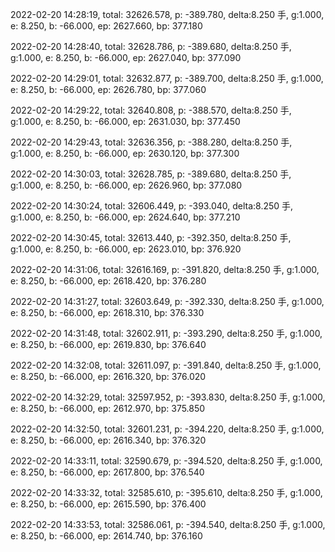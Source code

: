 2022-02-20 14:28:19, total: 32626.578, p: -389.780, delta:8.250 手, g:1.000, e: 8.250, b: -66.000, ep: 2627.660, bp: 377.180

2022-02-20 14:28:40, total: 32628.786, p: -389.680, delta:8.250 手, g:1.000, e: 8.250, b: -66.000, ep: 2627.040, bp: 377.090

2022-02-20 14:29:01, total: 32632.877, p: -389.700, delta:8.250 手, g:1.000, e: 8.250, b: -66.000, ep: 2626.780, bp: 377.060

2022-02-20 14:29:22, total: 32640.808, p: -388.570, delta:8.250 手, g:1.000, e: 8.250, b: -66.000, ep: 2631.030, bp: 377.450

2022-02-20 14:29:43, total: 32636.356, p: -388.280, delta:8.250 手, g:1.000, e: 8.250, b: -66.000, ep: 2630.120, bp: 377.300

2022-02-20 14:30:03, total: 32628.785, p: -389.680, delta:8.250 手, g:1.000, e: 8.250, b: -66.000, ep: 2626.960, bp: 377.080

2022-02-20 14:30:24, total: 32606.449, p: -393.040, delta:8.250 手, g:1.000, e: 8.250, b: -66.000, ep: 2624.640, bp: 377.210

2022-02-20 14:30:45, total: 32613.440, p: -392.350, delta:8.250 手, g:1.000, e: 8.250, b: -66.000, ep: 2623.010, bp: 376.920

2022-02-20 14:31:06, total: 32616.169, p: -391.820, delta:8.250 手, g:1.000, e: 8.250, b: -66.000, ep: 2618.420, bp: 376.280

2022-02-20 14:31:27, total: 32603.649, p: -392.330, delta:8.250 手, g:1.000, e: 8.250, b: -66.000, ep: 2618.310, bp: 376.330

2022-02-20 14:31:48, total: 32602.911, p: -393.290, delta:8.250 手, g:1.000, e: 8.250, b: -66.000, ep: 2619.830, bp: 376.640

2022-02-20 14:32:08, total: 32611.097, p: -391.840, delta:8.250 手, g:1.000, e: 8.250, b: -66.000, ep: 2616.320, bp: 376.020

2022-02-20 14:32:29, total: 32597.952, p: -393.830, delta:8.250 手, g:1.000, e: 8.250, b: -66.000, ep: 2612.970, bp: 375.850

2022-02-20 14:32:50, total: 32601.231, p: -394.220, delta:8.250 手, g:1.000, e: 8.250, b: -66.000, ep: 2616.340, bp: 376.320

2022-02-20 14:33:11, total: 32590.679, p: -394.520, delta:8.250 手, g:1.000, e: 8.250, b: -66.000, ep: 2617.800, bp: 376.540

2022-02-20 14:33:32, total: 32585.610, p: -395.610, delta:8.250 手, g:1.000, e: 8.250, b: -66.000, ep: 2615.590, bp: 376.400

2022-02-20 14:33:53, total: 32586.061, p: -394.540, delta:8.250 手, g:1.000, e: 8.250, b: -66.000, ep: 2614.740, bp: 376.160